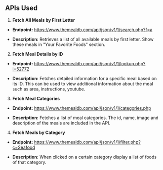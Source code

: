 
## APIs Used

1. **Fetch All Meals by First Letter**

- **Endpoint:** https://www.themealdb.com/api/json/v1/1/search.php?f=a

- **Description:** Retrieves a list of all available meals by first letter. Show these meals in "Your Favorite Foods" section.

2. **Fetch Meal Details by ID**

- **Endpoint:** https://www.themealdb.com/api/json/v1/1/lookup.php?i=52772

- **Description:** Fetches detailed information for a specific meal based on its ID. This can be used to view additional information about the meal such as area, instructions, youtube.

3. **Fetch Meal Categories**

- **Endpoint:** https://www.themealdb.com/api/json/v1/1/categories.php

- **Description:** Fetches a list of meal categories. The id, name, image and description of the meals are included in the API.

4. **Fetch Meals by Category**

- **Endpoint:** https://www.themealdb.com/api/json/v1/1/filter.php?c=Seafood

- **Description:** When clicked on a certain category display a list of foods of that category.